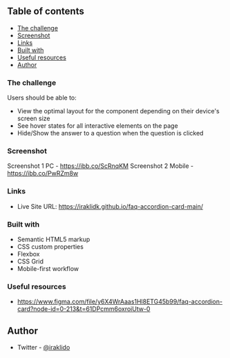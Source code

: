 ## Table of contents

  - [The challenge](#the-challenge)
  - [Screenshot](#screenshot)
  - [Links](#links)
  - [Built with](#built-with)
  - [Useful resources](#useful-resources)
  - [Author](#author)

### The challenge

Users should be able to:

- View the optimal layout for the component depending on their device's screen size
- See hover states for all interactive elements on the page
- Hide/Show the answer to a question when the question is clicked

### Screenshot

Screenshot 1 PC - https://ibb.co/ScRnqKM
Screenshot 2 Mobile - https://ibb.co/PwRZm8w

### Links

- Live Site URL: https://iraklidk.github.io/faq-accordion-card-main/

### Built with

- Semantic HTML5 markup
- CSS custom properties
- Flexbox
- CSS Grid
- Mobile-first workflow

### Useful resources

- https://www.figma.com/file/y6X4WrAaas1Hl8ETG45b99/faq-accordion-card?node-id=0-213&t=61DPcmm6oxroiUtw-0

## Author

- Twitter - [@iraklido](https://www.twitter.com/iraklido)
